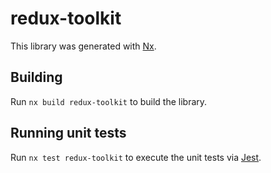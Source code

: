 # redux-toolkit

This library was generated with [Nx](https://nx.dev).

## Building

Run `nx build redux-toolkit` to build the library.

## Running unit tests

Run `nx test redux-toolkit` to execute the unit tests via [Jest](https://jestjs.io).
